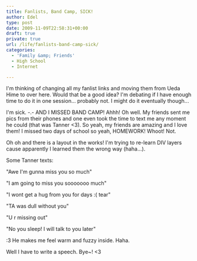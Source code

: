 ```yaml
---
title: Fanlists, Band Camp, SICK!
author: Edel
type: post
date: 2009-11-09T22:58:31+00:00
draft: true
private: true
url: /life/fanlists-band-camp-sick/
categories:
  - 'Family &amp; Friends'
  - High School
  - Internet

---
```

I'm thinking of changing all my fanlist links and moving them from Ueda Hime to over here. Would that be a good idea? I'm debating if I have enough time to do it in one session... probably not. I might do it eventually though...

I'm sick. -.- AND I MISSED BAND CAMP! Ahhh! Oh well. My friends sent me pics from their phones and one even took the time to text me any moment he could (that was Tanner <3). So yeah, my friends are amazing and I love them! I missed two days of school so yeah, HOMEWORK! Whoot! Not.

Oh oh and there is a layout in the works! I'm trying to re-learn DIV layers cause apparently I learned them the wrong way (haha...).

Some Tanner texts:

"Awe I'm gunna miss you so much"
  
"I am going to miss you sooooooo much"
  
"I wont get a hug from you for days :( tear"
  
"TA was dull without you"
  
"U r missing out"
  
"No you sleep! I will talk to you later"

:3 He makes me feel warm and fuzzy inside. Haha.

Well I have to write a speech. Bye~! <3


